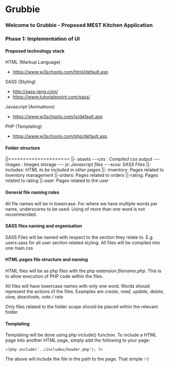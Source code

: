 # Grubbie


### Welcome to Grubbie - Proposed MEST Kitchen Application



### Phase 1: Implementation of UI

#### Proposed technology stack
HTML (Markup Language)
- https://www.w3schools.com/html/default.asp

SASS (Styling)
 - http://sass-lang.com/
 - https://www.tutorialspoint.com/sass/

Javascript (Animations)
- https://www.w3schools.com/js/default.asp

PHP (Templating)
- https://www.w3schools.com/php/default.asp

#### Folder structure
||=====================
||- assets
---css : *Compiled css output*
---images :  Images storage
--- js: *Javascript files*
---scss: *SASS Files*
||- includes: *HTML to be included in other pages*
||- inventory: Pages related to inventory management
||-orders: Pages related to orders
||-rating: Pages related to rating
||-user: Pages related to the user

#### General file naming rules
All file names will be in lowercase. For where we have multiple words per name, underscores to be used. Using of more than one word is not recommended.

#### SASS files naming and organisation

SASS Files will be named with respect to the section they relate to. E.g. users.sass for all user section related styling. All files will be compiled into one main.css

#### HTML pages file structure and naming
HTML files will be as php files with the php extension *filename.php*. This is to allow execution of PHP code within the files.

All files will have lowercase names with only one word. Words should represent the actions of the files. Examples are *create, read, update, delete, view, deactivate, vote / rate*

Only files related to the folder scope should be placed within the relevant folder.

#### Templating

Templating will be done using php include() function. To include a HTML page into another HTML page, simply add the following to your page:

    <?php include('../includes/header.php'); ?>
The above will include the file in the path to the page.
   That simple :-)

